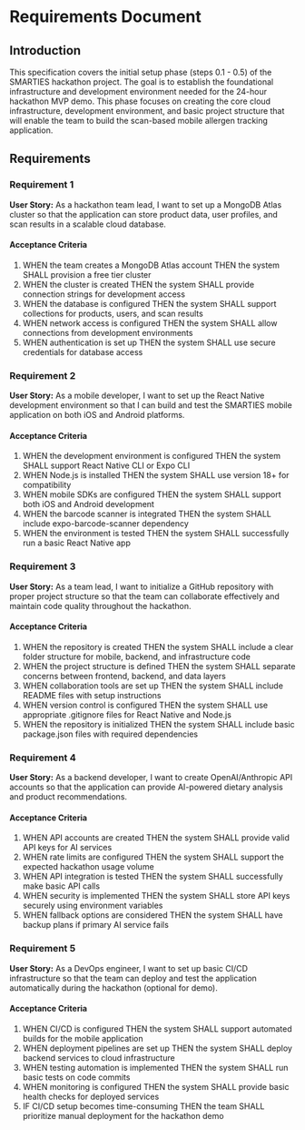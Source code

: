 # Requirements Document

## Introduction

This specification covers the initial setup phase (steps 0.1 - 0.5) of the SMARTIES hackathon project. The goal is to establish the foundational infrastructure and development environment needed for the 24-hour hackathon MVP demo. This phase focuses on creating the core cloud infrastructure, development environment, and basic project structure that will enable the team to build the scan-based mobile allergen tracking application.

## Requirements

### Requirement 1

**User Story:** As a hackathon team lead, I want to set up a MongoDB Atlas cluster so that the application can store product data, user profiles, and scan results in a scalable cloud database.

#### Acceptance Criteria

1. WHEN the team creates a MongoDB Atlas account THEN the system SHALL provision a free tier cluster
2. WHEN the cluster is created THEN the system SHALL provide connection strings for development access
3. WHEN the database is configured THEN the system SHALL support collections for products, users, and scan results
4. WHEN network access is configured THEN the system SHALL allow connections from development environments
5. WHEN authentication is set up THEN the system SHALL use secure credentials for database access

### Requirement 2

**User Story:** As a mobile developer, I want to set up the React Native development environment so that I can build and test the SMARTIES mobile application on both iOS and Android platforms.

#### Acceptance Criteria

1. WHEN the development environment is configured THEN the system SHALL support React Native CLI or Expo CLI
2. WHEN Node.js is installed THEN the system SHALL use version 18+ for compatibility
3. WHEN mobile SDKs are configured THEN the system SHALL support both iOS and Android development
4. WHEN the barcode scanner is integrated THEN the system SHALL include expo-barcode-scanner dependency
5. WHEN the environment is tested THEN the system SHALL successfully run a basic React Native app

### Requirement 3

**User Story:** As a team lead, I want to initialize a GitHub repository with proper project structure so that the team can collaborate effectively and maintain code quality throughout the hackathon.

#### Acceptance Criteria

1. WHEN the repository is created THEN the system SHALL include a clear folder structure for mobile, backend, and infrastructure code
2. WHEN the project structure is defined THEN the system SHALL separate concerns between frontend, backend, and data layers
3. WHEN collaboration tools are set up THEN the system SHALL include README files with setup instructions
4. WHEN version control is configured THEN the system SHALL use appropriate .gitignore files for React Native and Node.js
5. WHEN the repository is initialized THEN the system SHALL include basic package.json files with required dependencies

### Requirement 4

**User Story:** As a backend developer, I want to create OpenAI/Anthropic API accounts so that the application can provide AI-powered dietary analysis and product recommendations.

#### Acceptance Criteria

1. WHEN API accounts are created THEN the system SHALL provide valid API keys for AI services
2. WHEN rate limits are configured THEN the system SHALL support the expected hackathon usage volume
3. WHEN API integration is tested THEN the system SHALL successfully make basic API calls
4. WHEN security is implemented THEN the system SHALL store API keys securely using environment variables
5. WHEN fallback options are considered THEN the system SHALL have backup plans if primary AI service fails

### Requirement 5

**User Story:** As a DevOps engineer, I want to set up basic CI/CD infrastructure so that the team can deploy and test the application automatically during the hackathon (optional for demo).

#### Acceptance Criteria

1. WHEN CI/CD is configured THEN the system SHALL support automated builds for the mobile application
2. WHEN deployment pipelines are set up THEN the system SHALL deploy backend services to cloud infrastructure
3. WHEN testing automation is implemented THEN the system SHALL run basic tests on code commits
4. WHEN monitoring is configured THEN the system SHALL provide basic health checks for deployed services
5. IF CI/CD setup becomes time-consuming THEN the team SHALL prioritize manual deployment for the hackathon demo